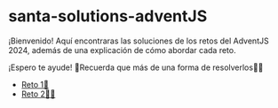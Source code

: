# santa-solutions-adventJS
¡Bienvenido! Aquí encontraras las soluciones de los retos del AdventJS 2024, además de una explicación de cómo abordar cada reto. 

¡Espero te ayude! 🚀Recuerda que más de una forma de resolverlos💪🏻

- [Reto 1🎄](./Reto-1)
- [Reto 2🎅🏻](./Reto-2)
